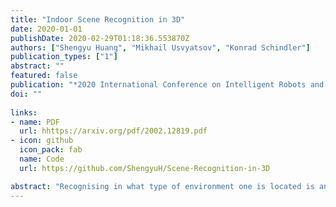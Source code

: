 ```yaml
---
title: "Indoor Scene Recognition in 3D"
date: 2020-01-01
publishDate: 2020-02-29T01:18:36.553870Z
authors: ["Shengyu Huang", "Mikhail Usvyatsov", "Konrad Schindler"]
publication_types: ["1"]
abstract: ""
featured: false
publication: "*2020 International Conference on Intelligent Robots and Systems (IROS)*"
doi: ""
 
links:
- name: PDF
  url: hhttps://arxiv.org/pdf/2002.12819.pdf
- icon: github
  icon_pack: fab
  name: Code
  url: https://github.com/ShengyuH/Scene-Recognition-in-3D

abstract: "Recognising in what type of environment one is located is an important perception task. For instance, for a robot operating in indoors it is helpful to be aware whether it is in a kitchen, a hallway or a bedroom. Existing approaches attempt to classify the scene based on 2D images or 2.5D range images. Here, we study scene recognition from 3D point cloud (or voxel) data, and show that it greatly outperforms methods based on 2D birds-eye views. Moreover, we advocate multi-task learning as a way of improving scene recognition, building on the fact that the scene type is highly correlated with the objects in the scene, and therefore with its semantic segmentation into different object classes. In a series of ablation studies, we show that successful scene recognition is not just the recognition of individual objects unique to some scene type (such as a bathtub), but depends on several different cues, including coarse 3D geometry, colour, and the (implicit) distribution of object categories. Moreover, we demonstrate that surprisingly sparse 3D data is sufficient to classify indoor scenes with good accuracy."
---
```

